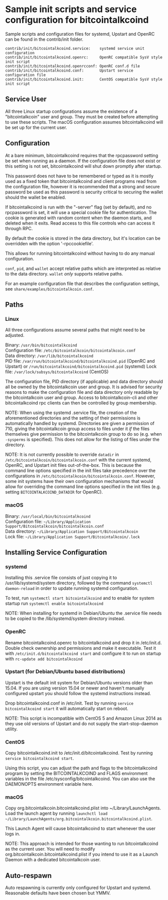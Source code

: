 Sample init scripts and service configuration for bitcointalkcoind
==========================================================

Sample scripts and configuration files for systemd, Upstart and OpenRC
can be found in the contrib/init folder.

    contrib/init/bitcointalkcoind.service:    systemd service unit configuration
    contrib/init/bitcointalkcoind.openrc:     OpenRC compatible SysV style init script
    contrib/init/bitcointalkcoind.openrcconf: OpenRC conf.d file
    contrib/init/bitcointalkcoind.conf:       Upstart service configuration file
    contrib/init/bitcointalkcoind.init:       CentOS compatible SysV style init script

Service User
---------------------------------

All three Linux startup configurations assume the existence of a "bitcointalkcoin" user
and group.  They must be created before attempting to use these scripts.
The macOS configuration assumes bitcointalkcoind will be set up for the current user.

Configuration
---------------------------------

At a bare minimum, bitcointalkcoind requires that the rpcpassword setting be set
when running as a daemon.  If the configuration file does not exist or this
setting is not set, bitcointalkcoind will shut down promptly after startup.

This password does not have to be remembered or typed as it is mostly used
as a fixed token that bitcointalkcoind and client programs read from the configuration
file, however it is recommended that a strong and secure password be used
as this password is security critical to securing the wallet should the
wallet be enabled.

If bitcointalkcoind is run with the "-server" flag (set by default), and no rpcpassword is set,
it will use a special cookie file for authentication. The cookie is generated with random
content when the daemon starts, and deleted when it exits. Read access to this file
controls who can access it through RPC.

By default the cookie is stored in the data directory, but it's location can be overridden
with the option '-rpccookiefile'.

This allows for running bitcointalkcoind without having to do any manual configuration.

`conf`, `pid`, and `wallet` accept relative paths which are interpreted as
relative to the data directory. `wallet` *only* supports relative paths.

For an example configuration file that describes the configuration settings,
see `share/examples/bitcointalkcoin.conf`.

Paths
---------------------------------

### Linux

All three configurations assume several paths that might need to be adjusted.

Binary:              `/usr/bin/bitcointalkcoind`  
Configuration file:  `/etc/bitcointalkcoin/bitcointalkcoin.conf`  
Data directory:      `/var/lib/bitcointalkcoind`  
PID file:            `/var/run/bitcointalkcoind/bitcointalkcoind.pid` (OpenRC and Upstart) or `/run/bitcointalkcoind/bitcointalkcoind.pid` (systemd)
Lock file:           `/var/lock/subsys/bitcointalkcoind` (CentOS)  

The configuration file, PID directory (if applicable) and data directory
should all be owned by the bitcointalkcoin user and group.  It is advised for security
reasons to make the configuration file and data directory only readable by the
bitcointalkcoin user and group.  Access to bitcointalkcoin-cli and other bitcointalkcoind rpc clients
can then be controlled by group membership.

NOTE: When using the systemd .service file, the creation of the aforementioned
directories and the setting of their permissions is automatically handled by
systemd. Directories are given a permission of 710, giving the bitcointalkcoin group
access to files under it _if_ the files themselves give permission to the
bitcointalkcoin group to do so (e.g. when `-sysperms` is specified). This does not allow
for the listing of files under the directory.

NOTE: It is not currently possible to override `datadir` in
`/etc/bitcointalkcoin/bitcointalkcoin.conf` with the current systemd, OpenRC, and Upstart init
files out-of-the-box. This is because the command line options specified in the
init files take precedence over the configurations in
`/etc/bitcointalkcoin/bitcointalkcoin.conf`. However, some init systems have their own
configuration mechanisms that would allow for overriding the command line
options specified in the init files (e.g. setting `BITCOINTALKCOIND_DATADIR` for
OpenRC).

### macOS

Binary:              `/usr/local/bin/bitcointalkcoind`  
Configuration file:  `~/Library/Application Support/Bitcointalkcoin/bitcointalkcoin.conf`  
Data directory:      `~/Library/Application Support/Bitcointalkcoin`  
Lock file:           `~/Library/Application Support/Bitcointalkcoin/.lock`  

Installing Service Configuration
-----------------------------------

### systemd

Installing this .service file consists of just copying it to
/usr/lib/systemd/system directory, followed by the command
`systemctl daemon-reload` in order to update running systemd configuration.

To test, run `systemctl start bitcointalkcoind` and to enable for system startup run
`systemctl enable bitcointalkcoind`

NOTE: When installing for systemd in Debian/Ubuntu the .service file needs to be copied to the /lib/systemd/system directory instead.

### OpenRC

Rename bitcointalkcoind.openrc to bitcointalkcoind and drop it in /etc/init.d.  Double
check ownership and permissions and make it executable.  Test it with
`/etc/init.d/bitcointalkcoind start` and configure it to run on startup with
`rc-update add bitcointalkcoind`

### Upstart (for Debian/Ubuntu based distributions)

Upstart is the default init system for Debian/Ubuntu versions older than 15.04. If you are using version 15.04 or newer and haven't manually configured upstart you should follow the systemd instructions instead.

Drop bitcointalkcoind.conf in /etc/init.  Test by running `service bitcointalkcoind start`
it will automatically start on reboot.

NOTE: This script is incompatible with CentOS 5 and Amazon Linux 2014 as they
use old versions of Upstart and do not supply the start-stop-daemon utility.

### CentOS

Copy bitcointalkcoind.init to /etc/init.d/bitcointalkcoind. Test by running `service bitcointalkcoind start`.

Using this script, you can adjust the path and flags to the bitcointalkcoind program by
setting the BITCOINTALKCOIND and FLAGS environment variables in the file
/etc/sysconfig/bitcointalkcoind. You can also use the DAEMONOPTS environment variable here.

### macOS

Copy org.bitcointalkcoin.bitcointalkcoind.plist into ~/Library/LaunchAgents. Load the launch agent by
running `launchctl load ~/Library/LaunchAgents/org.bitcointalkcoin.bitcointalkcoind.plist`.

This Launch Agent will cause bitcointalkcoind to start whenever the user logs in.

NOTE: This approach is intended for those wanting to run bitcointalkcoind as the current user.
You will need to modify org.bitcointalkcoin.bitcointalkcoind.plist if you intend to use it as a
Launch Daemon with a dedicated bitcointalkcoin user.

Auto-respawn
-----------------------------------

Auto respawning is currently only configured for Upstart and systemd.
Reasonable defaults have been chosen but YMMV.
